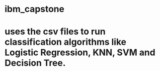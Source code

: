 # ibm_capstone
# uses the csv files to run classification algorithms like Logistic Regression, KNN, SVM and Decision Tree.

